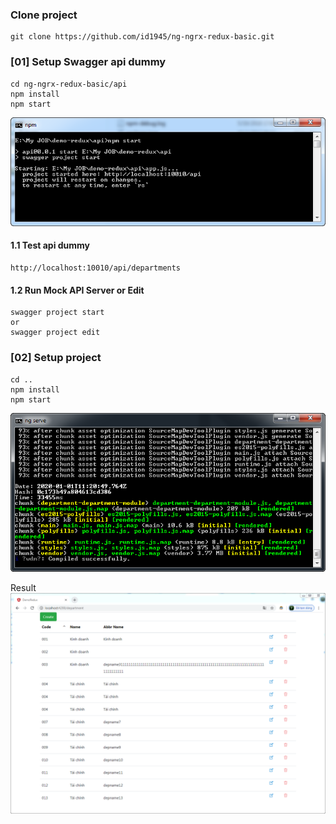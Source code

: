 ### Clone project
```
git clone https://github.com/id1945/ng-ngrx-redux-basic.git
```

### [01] Setup Swagger api dummy
```
cd ng-ngrx-redux-basic/api
npm install
npm start
```

![Swagger](https://raw.githubusercontent.com/id1945/ng-ngrx-redux-basic/master/src/assets/images/2020-01-01_181833.png "Run swagger")
#### 1.1 Test api dummy
```
http://localhost:10010/api/departments
```
#### 1.2 Run Mock API Server or Edit
```
swagger project start
or
swagger project edit
```

### [02] Setup project 
```
cd ..
npm install
npm start
```

![Run app](https://raw.githubusercontent.com/id1945/ng-ngrx-redux-basic/master/src/assets/images/2020-01-01_182109.png "Run app")

Result
![Table](https://raw.githubusercontent.com/id1945/ng-ngrx-redux-basic/master/src/assets/images/2020-01-01_181749.png "Table")